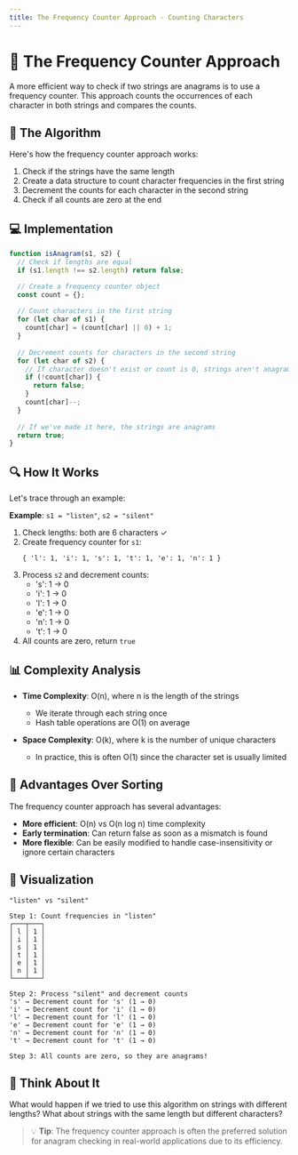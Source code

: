 ```yaml
---
title: The Frequency Counter Approach - Counting Characters
---
```


# 🧮 The Frequency Counter Approach

A more efficient way to check if two strings are anagrams is to use a frequency counter. This approach counts the occurrences of each character in both strings and compares the counts.

## 📝 The Algorithm

Here's how the frequency counter approach works:

1. Check if the strings have the same length
2. Create a data structure to count character frequencies in the first string
3. Decrement the counts for each character in the second string
4. Check if all counts are zero at the end

## 💻 Implementation

```javascript
function isAnagram(s1, s2) {
  // Check if lengths are equal
  if (s1.length !== s2.length) return false;

  // Create a frequency counter object
  const count = {};
  
  // Count characters in the first string
  for (let char of s1) {
    count[char] = (count[char] || 0) + 1;
  }
  
  // Decrement counts for characters in the second string
  for (let char of s2) {
    // If character doesn't exist or count is 0, strings aren't anagrams
    if (!count[char]) {
      return false;
    }
    count[char]--;
  }
  
  // If we've made it here, the strings are anagrams
  return true;
}
```

## 🔍 How It Works

Let's trace through an example:

**Example**: `s1 = "listen"`, `s2 = "silent"`

1. Check lengths: both are 6 characters ✓
2. Create frequency counter for `s1`:
   ```
   { 'l': 1, 'i': 1, 's': 1, 't': 1, 'e': 1, 'n': 1 }
   ```
3. Process `s2` and decrement counts:
   - 's': 1 → 0
   - 'i': 1 → 0
   - 'l': 1 → 0
   - 'e': 1 → 0
   - 'n': 1 → 0
   - 't': 1 → 0
4. All counts are zero, return `true`

## 📊 Complexity Analysis

- **Time Complexity**: O(n), where n is the length of the strings
  - We iterate through each string once
  - Hash table operations are O(1) on average

- **Space Complexity**: O(k), where k is the number of unique characters
  - In practice, this is often O(1) since the character set is usually limited

## 🌟 Advantages Over Sorting

The frequency counter approach has several advantages:
- **More efficient**: O(n) vs O(n log n) time complexity
- **Early termination**: Can return false as soon as a mismatch is found
- **More flexible**: Can be easily modified to handle case-insensitivity or ignore certain characters

## 🧠 Visualization

```
"listen" vs "silent"

Step 1: Count frequencies in "listen"
┌───┬───┐
│ l │ 1 │
│ i │ 1 │
│ s │ 1 │
│ t │ 1 │
│ e │ 1 │
│ n │ 1 │
└───┴───┘

Step 2: Process "silent" and decrement counts
's' → Decrement count for 's' (1 → 0)
'i' → Decrement count for 'i' (1 → 0)
'l' → Decrement count for 'l' (1 → 0)
'e' → Decrement count for 'e' (1 → 0)
'n' → Decrement count for 'n' (1 → 0)
't' → Decrement count for 't' (1 → 0)

Step 3: All counts are zero, so they are anagrams!
```

## 💭 Think About It

What would happen if we tried to use this algorithm on strings with different lengths? What about strings with the same length but different characters?

> 💡 **Tip**: The frequency counter approach is often the preferred solution for anagram checking in real-world applications due to its efficiency. 